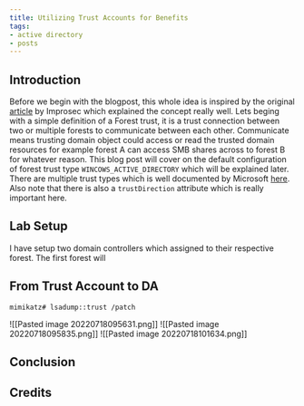 ```yaml
---
title: Utilizing Trust Accounts for Benefits
tags:
- active directory
- posts
---
```


## Introduction
Before we begin with the blogpost, this whole idea is inspired by the original [article](https://improsec.com/tech-blog/sid-filter-as-security-boundary-between-domains-part-7-trust-account-attack-from-trusting-to-trusted) by Improsec which explained the concept really well. Lets beging with a simple definition of a Forest trust, it is a trust connection between two or multiple forests to communicate between each other. Communicate means trusting domain object could access or read the trusted domain resources for example forest A can access SMB shares across to forest B for whatever reason. This blog post will cover on the default configuration of forest trust type `WINCOWS_ACTIVE_DIRECTORY` which will be explained later. There are multiple trust types which is well documented by Microsoft [here](https://docs.microsoft.com/en-us/openspecs/windows_protocols/ms-adts/e9a2d23c-c31e-4a6f-88a0-6646fdb51a3c).  Also note that there is also a `trustDirection` attribute which is really important here.

## Lab Setup
I have setup two domain controllers which assigned to their respective forest. The first forest will 

## From Trust Account to DA
```
mimikatz# lsadump::trust /patch
```
![[Pasted image 20220718095631.png]]
![[Pasted image 20220718095835.png]]
![[Pasted image 20220718101634.png]]
## Conclusion

## Credits